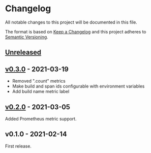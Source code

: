 # Changelog

All notable changes to this project will be documented in this file.

The format is based on [Keep a Changelog](http://keepachangelog.com/en/1.0.0/) and this project adheres to [Semantic Versioning](http://semver.org/spec/v2.0.0.html).

## [Unreleased]

## [v0.3.0] - 2021-03-19

- Removed ".count" metrics
- Make build and span ids configurable with environment variables
- Add build name metric label

## [v0.2.0] - 2021-03-05

Added Prometheus metric support.

## v0.1.0 - 2021-02-14

First release.

[unreleased]: https://github.com/frigus02/opentelemetry-application-insights/compare/v0.3.0...HEAD
[v0.3.0]: https://github.com/frigus02/opentelemetry-application-insights/compare/v0.2.0...v0.3.0
[v0.2.0]: https://github.com/frigus02/opentelemetry-application-insights/compare/v0.1.0...v0.2.0
